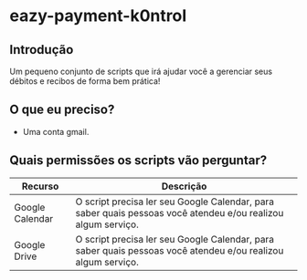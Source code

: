 # eazy-payment-k0ntroI

## Introdução
Um pequeno conjunto de scripts que irá ajudar você a gerenciar seus débitos e recibos de forma bem prática!

## O que eu preciso?
* Uma conta gmail.

## Quais permissões os scripts vão perguntar?
|Recurso|Descrição|
--------|---------|
Google Calendar|O script precisa ler seu Google Calendar, para saber quais pessoas você atendeu e/ou realizou algum serviço.|
Google Drive|O script precisa ler seu Google Calendar, para saber quais pessoas você atendeu e/ou realizou algum serviço.|
